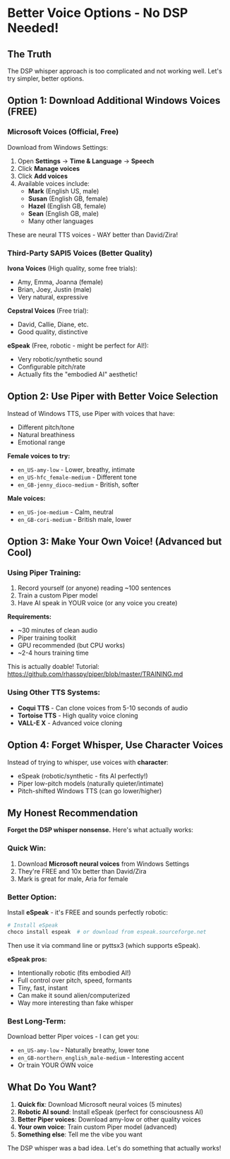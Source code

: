 # Better Voice Options - No DSP Needed!

## The Truth
The DSP whisper approach is too complicated and not working well. Let's try simpler, better options.

## Option 1: Download Additional Windows Voices (FREE)

### Microsoft Voices (Official, Free)
Download from Windows Settings:
1. Open **Settings** → **Time & Language** → **Speech**
2. Click **Manage voices**
3. Click **Add voices**
4. Available voices include:
   - **Mark** (English US, male)
   - **Susan** (English GB, female)  
   - **Hazel** (English GB, female)
   - **Sean** (English GB, male)
   - Many other languages

These are neural TTS voices - WAY better than David/Zira!

### Third-Party SAPI5 Voices (Better Quality)

**Ivona Voices** (High quality, some free trials):
- Amy, Emma, Joanna (female)
- Brian, Joey, Justin (male)
- Very natural, expressive

**Cepstral Voices** (Free trial):
- David, Callie, Diane, etc.
- Good quality, distinctive

**eSpeak** (Free, robotic - might be perfect for AI!):
- Very robotic/synthetic sound
- Configurable pitch/rate
- Actually fits the "embodied AI" aesthetic!

## Option 2: Use Piper with Better Voice Selection

Instead of Windows TTS, use Piper with voices that have:
- Different pitch/tone
- Natural breathiness
- Emotional range

**Female voices to try:**
- `en_US-amy-low` - Lower, breathy, intimate
- `en_US-hfc_female-medium` - Different tone
- `en_GB-jenny_dioco-medium` - British, softer

**Male voices:**
- `en_US-joe-medium` - Calm, neutral
- `en_GB-cori-medium` - British male, lower

## Option 3: Make Your Own Voice! (Advanced but Cool)

### Using Piper Training:
1. Record yourself (or anyone) reading ~100 sentences
2. Train a custom Piper model
3. Have AI speak in YOUR voice (or any voice you create)

**Requirements:**
- ~30 minutes of clean audio
- Piper training toolkit
- GPU recommended (but CPU works)
- ~2-4 hours training time

This is actually doable! Tutorial: https://github.com/rhasspy/piper/blob/master/TRAINING.md

### Using Other TTS Systems:
- **Coqui TTS** - Can clone voices from 5-10 seconds of audio
- **Tortoise TTS** - High quality voice cloning
- **VALL-E X** - Advanced voice cloning

## Option 4: Forget Whisper, Use Character Voices

Instead of trying to whisper, use voices with **character**:
- eSpeak (robotic/synthetic - fits AI perfectly!)
- Piper low-pitch models (naturally quieter/intimate)
- Pitch-shifted Windows TTS (can go lower/higher)

## My Honest Recommendation

**Forget the DSP whisper nonsense.** Here's what actually works:

### Quick Win:
1. Download **Microsoft neural voices** from Windows Settings
2. They're FREE and 10x better than David/Zira
3. Mark is great for male, Aria for female

### Better Option:
Install **eSpeak** - it's FREE and sounds perfectly robotic:
```bash
# Install eSpeak
choco install espeak  # or download from espeak.sourceforge.net
```

Then use it via command line or pyttsx3 (which supports eSpeak).

**eSpeak pros:**
- Intentionally robotic (fits embodied AI!)
- Full control over pitch, speed, formants
- Tiny, fast, instant
- Can make it sound alien/computerized
- Way more interesting than fake whisper

### Best Long-Term:
Download better Piper voices - I can get you:
- `en_US-amy-low` - Naturally breathy, lower tone
- `en_GB-northern_english_male-medium` - Interesting accent
- Or train YOUR OWN voice

## What Do You Want?

1. **Quick fix**: Download Microsoft neural voices (5 minutes)
2. **Robotic AI sound**: Install eSpeak (perfect for consciousness AI)
3. **Better Piper voices**: Download amy-low or other quality voices
4. **Your own voice**: Train custom Piper model (advanced)
5. **Something else**: Tell me the vibe you want

The DSP whisper was a bad idea. Let's do something that actually works!
